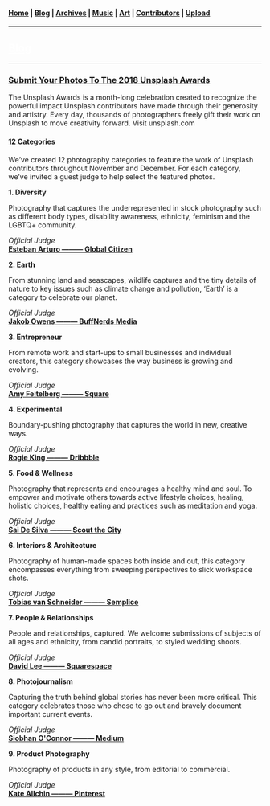<head>
  <!-- Favicon -->
  <link rel="shortcut icon" href="../../favicon.ico">
  <!-- Emojis -->
  <link href="https://afeld.github.io/emoji-css/emoji.css" rel="stylesheet">
  <!-- Global site tag (gtag.js) - Google Analytics -->
  <script async src="https://www.googletagmanager.com/gtag/js?id=UA-129370470-1"></script>
  <script>
    window.dataLayer = window.dataLayer || [];
    function gtag(){dataLayer.push(arguments);}
    gtag('js', new Date());

    gtag('config', 'UA-129370470-1');
  </script>
</head>

<!-- Main Links -->
#### [Home](../../README.md) | [Blog](../main.md) | [Archives](../../archives.md) | [Music](../../music/main.md) | [Art](../../art/main.md) | [Contributors](../../contributors.md) | [Upload](../../upload.md)

- - -

## [<span style="text-decoration: underline; color: #fff;">Blog</span>](../main.md)

- - -

### [Submit Your Photos To The 2018 **Unsplash Awards**](./view.md)

The Unsplash Awards is a month-long celebration created to recognize the powerful impact Unsplash contributors have made through their generosity and artistry. Every day, thousands of photographers freely gift their work on Unsplash to move creativity forward. Visit unsplash.com

#### [**12 Categories**](#)

We’ve created 12 photography categories to feature the work of Unsplash contributors throughout November and December. For each category, we’ve invited a guest judge to help select the featured photos.

**1. Diversity**

Photography that captures the underrepresented in stock photography such as different body types, disability awareness, ethnicity, feminism and the LGBTQ+ community.

_Official Judge_  
[**Esteban Arturo ——— Global Citizen**](#)  

**2. Earth**

From stunning land and seascapes, wildlife captures and the tiny details of nature to key issues such as climate change and pollution, ‘Earth’ is a category to celebrate our planet.

_Official Judge_  
[**Jakob Owens ——— BuffNerds Media**](#)

**3. Entrepreneur**

From remote work and start-ups to small businesses and individual creators, this category showcases the way business is growing and evolving.

_Official Judge_  
[**Amy Feitelberg ——— Square**](#)  

**4. Experimental**

Boundary-pushing photography that captures the world in new, creative ways.

_Official Judge_  
[**Rogie King ——— Dribbble**](#)  

**5. Food & Wellness**

Photography that represents and encourages a healthy mind and soul. To empower and motivate others towards active lifestyle choices, healing, holistic choices, healthy eating and practices such as meditation and yoga.

_Official Judge_  
[**Sai De Silva ——— Scout the City**](#)

**6. Interiors & Architecture**

Photography of human-made spaces both inside and out, this category encompasses everything from sweeping perspectives to slick workspace shots.

_Official Judge_  
[**Tobias van Schneider ——— Semplice**](#)  

**7. People & Relationships**

People and relationships, captured. We welcome submissions of subjects of all ages and ethnicity, from candid portraits, to styled wedding shoots.

_Official Judge_  
[**David Lee ——— Squarespace**](#)  

**8. Photojournalism**

Capturing the truth behind global stories has never been more critical. This category celebrates those who chose to go out and bravely document important current events.

_Official Judge_  
[**Siobhan O'Connor ——— Medium**](#)  


**9. Product Photography**

Photography of products in any style, from editorial to commercial.

_Official Judge_  
[**Kate Allchin ——— Pinterest**](#)  

